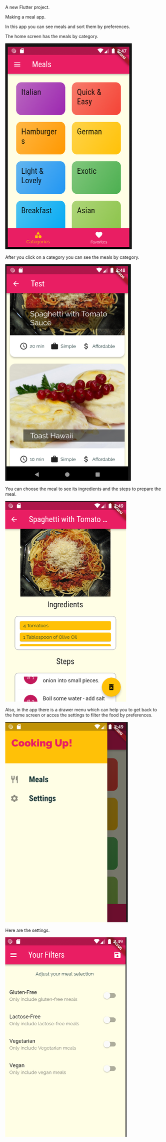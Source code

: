 A new Flutter project.

Making a meal app.

In this app you can see meals and sort them by preferences.

The home screen has the meals by category.

![alt text](https://github.com/Alexsandrux/Learning_flutter/blob/master/course_meals_app/assets/pictures/Screenshot%202022-04-22%20024755.png?raw=true)

After you click on a category you can see the meals by category.

![alt text](https://github.com/Alexsandrux/Learning_flutter/blob/master/course_meals_app/assets/pictures/Screenshot%202022-04-22%20024842.png?raw=true)

You can choose the meal to see its ingredients and the steps to prepare the meal.

![alt text](https://github.com/Alexsandrux/Learning_flutter/blob/master/course_meals_app/assets/pictures/Screenshot%202022-04-22%20024915.png?raw=true)

Also, in the app there is a drawer menu which can help you to get back to the home screen or acces the settings to filter the food by preferences.

![alt text](https://github.com/Alexsandrux/Learning_flutter/blob/master/course_meals_app/assets/pictures/Screenshot%202022-04-22%20024928.png?raw=true)

Here are the settings.

![alt text](https://github.com/Alexsandrux/Learning_flutter/blob/master/course_meals_app/assets/pictures/Screenshot%202022-04-22%20024939.png?raw=true)
